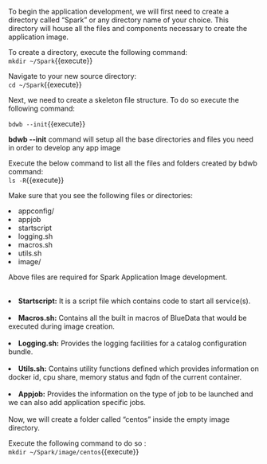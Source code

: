 To begin the application development, we will first need to create a directory called “Spark” or any directory name of your choice. This directory will house all the files and components necessary to create the application image. 

To create a directory, execute the following command:<br>
`mkdir ~/Spark`{{execute}}<br>

Navigate to your new source directory:<br>
`cd ~/Spark`{{execute}}<br>

Next, we need to create a skeleton file structure. To do so execute the following command:

`bdwb --init`{{execute}}

 <b>bdwb --init</b> command will setup all the base directories and files you need in order to develop any app image

 Execute the below command to list all the files and folders created by bdwb command:<br>
`ls -R`{{execute}}

Make sure that you see the following files or directories:
<li>appconfig/</li>
<li>appjob</li> 
<li>startscript</li>
<li>logging.sh</li>  
<li>macros.sh</li>    
<li>utils.sh</li>
<li>image/</li>

Above files are required for Spark Application Image development.<br>
<br>
<b><li>Startscript:</b> It is a script file which contains code to start all service(s). 
<br>
<br><b><li>Macros.sh:</b> Contains all the built in macros of BlueData that would be executed during image creation.
<br>
<br><b><li>Logging.sh:</b> Provides the logging facilities for a catalog configuration bundle. 
<br>
<br><b><li>Utils.sh:</b> Contains utility functions defined which provides information on docker id, cpu share, memory status and fqdn of the current container.<br>
<br><b><li>Appjob:</b> Provides the information on the type of job to be launched and we can also add application specific jobs.<br>
<br>Now, we will create a folder called “centos” inside the empty image directory. 

Execute the following command to do so :
<br>`mkdir ~/Spark/image/centos`{{execute}}
